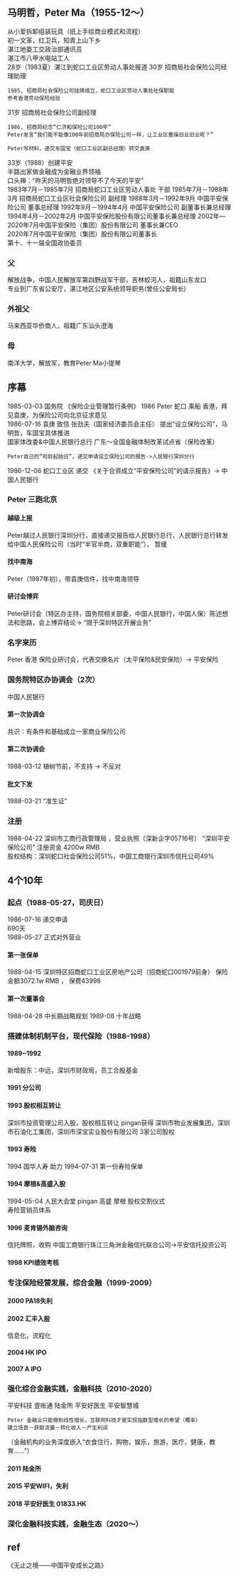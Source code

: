 ## 马明哲，Peter Ma（1955-12～）
从小爱拆卸组装玩具（纸上手绘商业模式和流程）    
初一文革，红卫兵，知青上山下乡    
湛江地委工交政治部通讯员   
湛江市八甲水电站工人   
28岁（1983夏）湛江到蛇口工业区劳动人事处报道 
30岁 招商局社会保险公司经理助理   
```
1985, 招商局社会保险公司挂牌成立，蛇口工业区劳动人事处社保职能   
参考香港劳动保险经验   
```
31岁 招商局社会保险公司副经理   
```
1986, 招商局纪念“仁济和保险公司100年”  
Peter发言“我们能不能像100年前招商局办保险公司一样，让工业区重操旧业旧业呢？”    

Peter写材料，递交车国宝（蛇口工业区副总经理）转交袁庚
```
33岁（1988）创建平安   
半路出家做金融成为金融业界领袖   
口头禅：“昨天的马明哲绝对领导不了今天的平安”     
1983年7月－1985年7月 招商局蛇口工业区劳动人事处 干部
1985年7月－1988年3月 招商局蛇口工业区社会保险公司 副经理
1988年3月－1992年9月 中国平安保险公司 董事总经理
1992年9月－1994年4月 中国平安保险公司 副董事长兼总经理
1994年4月－2002年2月 中国平安保险股份有限公司董事长兼总经理
2002年—2020年7月中国平安保险（集团）股份有限公司 董事长兼CEO  
2020年7月中国平安保险（集团）股份有限公司董事长   
第十、十一届全国政协委员 
### 父
解放战争，中国人民解放军第四野战军干部，吉林蛟河人，祖籍山东龙口   
专业到广东省公安厅，湛江地区公安系统领导职务(曾任公安局长)
### 外祖父  
马来西亚华侨商人，祖籍广东汕头澄海
### 母
南洋大学，解放军，教育Peter Ma小提琴
## 序幕
1985-03-03 国务院 《保险企业管理暂行条例》
1986 Peter 蛇口 乘船 香港，拜见袁庚，为保险公司向北京征求意见    
1986-07-16  袁庚 致信 张劲夫（国家经济委员会主任） 提出“设立保险公司”，马明哲，车国宝具体推进       
国家体改委&中国人民银行总行 广东～全国金融体制改革试点省（保险改革）
```
Peter自己的“司龄起始日”，递交申请设立保险公司的报告->人民银行深圳分行      
```
1986-12-06  蛇口工业区 递交 《关于合资成立“平安保险公司”的请示报告》-> 中国人民银行 
### Peter 三跑北京
#### 越级上报
Peter越过人民银行深圳分行，直接递交报告给人民银行总行，人民银行总行转发给中国人民保险公司（当时“半官半商，双重职能”）， 暂缓   
#### 找中南海    
Peter（1987年初），带袁庚信件，找中南海领导  
#### 研讨会博弈   
Peter研讨会（特区办主持，国务院相关部委，中国人民银行，中国人保）陈述想法和思路，会上博弈结论-> “限于深圳特区开展业务”

### 名字来历
Peter 香港 保险业研讨会，代表交换名片（太平保险&民安保险）-> 平安保险

### 国务院特区办协调会（2次）
中国人民银行
#### 第一次协调会
共识：有条件和基础成立一家商业保险公司
#### 第二次协调会
1988-03-12 植树节前，不支持 -> 不反对
#### 批文下发
1988-03-21  “准生证”   

### 注册
1988-04-22 深圳市工商行政管理局 ，营业执照（深新企字05716号） “深圳平安保险公司” 注册资金 4200w RMB   
股权结构：深圳蛇口社会保险公司51%，中国工商银行深圳市信托公司49%

## 4个10年
### 起点（1988-05-27，司庆日）
1986-07-16 递交申请   
690天   
1988-05-27 正式对外营业
#### 第一张保单
1988-04-15  深圳特区招商蛇口工业区房地产公司（招商蛇口001979前身）
保险金额3072.1w RMB ， 保费43998  
#### 第一次董事会
1988-04-28 中长期战略规划
1989-08  十年战略   
### 搭建体制机制平台，现代保险（1988-1998）
#### 1989~1992
新增股东：中远，深圳市财政局，员工合股基金
#### 1991 分公司
#### 1993 股权相互转让
深圳市投资管理公司入股，股权相互转让
pingan获得 深圳市物业发展集团，深圳市石油化工集团，深圳市深宝实业股份有限公司 3家公司股权
#### 1993 寿险
1994 国华人寿 助力
1994-07-31 第一份寿险保单   
#### 1994 摩根&高盛入股
1994-05-04 人民大会堂 pingan 高盛 摩根 股权交割仪式    
寿险营销员体系    
#### 1996 麦肯锡外脑咨询
信托牌照，收购 中国工商银行珠江三角洲金融信托联合公司->平安信托投资公司    
#### 1998 KPI绩效考核   
### 专注保险经营发展，综合金融（1999-2009）
#### 2000 PA18失利
#### 2002 汇丰入股
信息化，流程化
#### 2004 HK IPO
#### 2007 A IPO
### 强化综合金融实践，金融科技（2010-2020）
平安科技   壹账通   陆金所  平安好医生  平安智慧城
```
Peter 金融业只能做到线性增长，互联网科技才是实现指数型增长的希望（概率）
建立场景－获取流量－转化收入－产生利润
```
（金融机构的业务深度嵌入“衣食住行，购物，娱乐，旅游，医疗，健康，教育……”）
#### 2011 陆金所
#### 2015 平安WIFI，失利
#### 2018 平安好医生 01833.HK
### 深化金融科技实践，金融生态（2020～）


## ref
《无止之境——中国平安成长之路》 
